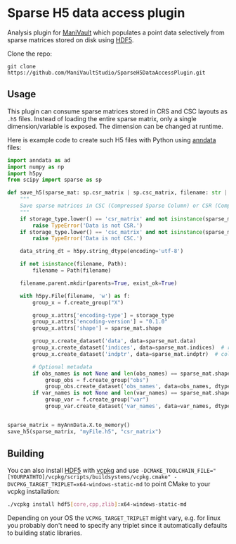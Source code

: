 # Sparse H5 data access plugin

Analysis plugin for [ManiVault](https://github.com/ManiVaultStudio/core) which populates a point data selectively from sparse matrices stored on disk using [HDF5](https://github.com/HDFGroup/hdf5/).

Clone the repo:
```
git clone https://github.com/ManiVaultStudio/SparseH5DataAccessPlugin.git
```

## Usage
This plugin can consume sparse matrices stored in CRS and CSC layouts as `.h5` files.
Instead of loading the entire sparse matrix, only a single dimension/variable is exposed. The dimension can be changed at runtime.

Here is example code to create such H5 files with Python using [anndata](https://anndata.readthedocs.io/en/stable/) files:
```python
import anndata as ad
import numpy as np
import h5py
from scipy import sparse as sp

def save_h5(sparse_mat: sp.csr_matrix | sp.csc_matrix, filename: str | Path, storage_type: str, var_names = None, obs_names = None):
    """
    Save sparse matrices in CSC (Compressed Sparse Column) or CSR (Compressed Sparse Row) format to HDF5.
    """
    if storage_type.lower() == 'csr_matrix' and not isinstance(sparse_mat, sp.csr_matrix):
        raise TypeError('Data is not CSR.')
    if storage_type.lower() == 'csc_matrix' and not isinstance(sparse_mat, sp.csc_matrix):
        raise TypeError('Data is not CSC.')

    data_string_dt = h5py.string_dtype(encoding='utf-8')

    if not isinstance(filename, Path):
        filename = Path(filename)

    filename.parent.mkdir(parents=True, exist_ok=True)

    with h5py.File(filename, 'w') as f:
        group_x = f.create_group("X")

        group_x.attrs['encoding-type'] = storage_type
        group_x.attrs['encoding-version'] = "0.1.0"
        group_x.attrs['shape'] = sparse_mat.shape

        group_x.create_dataset('data', data=sparse_mat.data)
        group_x.create_dataset('indices', data=sparse_mat.indices)  # row indices
        group_x.create_dataset('indptr', data=sparse_mat.indptr)  # column pointers

        # Optional metadata
        if obs_names is not None and len(obs_names) == sparse_mat.shape[0]:
            group_obs = f.create_group("obs")
            group_obs.create_dataset('obs_names', data=obs_names, dtype=data_string_dt)
        if var_names is not None and len(var_names) == sparse_mat.shape[1]:
            group_var = f.create_group("var")
            group_var.create_dataset('var_names', data=var_names, dtype=data_string_dt)


sparse_matrix = myAnnData.X.to_memory()
save_h5(sparse_matrix, "myFile.h5", "csr_matrix")
```

## Building
You can also install [HDF5](https://github.com/HDFGroup/hdf5/) with [vcpkg](https://github.com/microsoft/vcpkg) and use `-DCMAKE_TOOLCHAIN_FILE="[YOURPATHTO]/vcpkg/scripts/buildsystems/vcpkg.cmake" -DVCPKG_TARGET_TRIPLET=x64-windows-static-md` to point CMake to your vcpkg installation:
```bash
./vcpkg install hdf5[core,cpp,zlib]:x64-windows-static-md
```
Depending on your OS the `VCPKG_TARGET_TRIPLET` might vary, e.g. for linux you probably don't need to specify any triplet since it automatically defaults to building static libraries.

